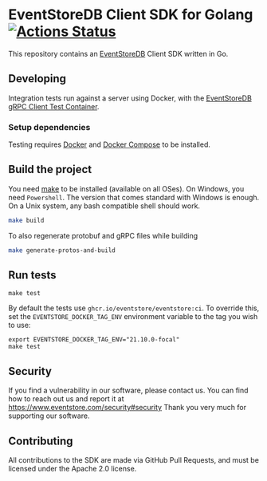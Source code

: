 # EventStoreDB Client SDK for Golang [![Actions Status](https://github.com/eventstore/EventStore-Client-Go/workflows/CI/badge.svg?branch=master)](https://github.com/eventstore/EventStore-Client-Go/actions)

This repository contains an [EventStoreDB][es] Client SDK written in Go.

## Developing

Integration tests run against a server using Docker, with the [EventStoreDB gRPC Client Test Container][container].

### Setup dependencies
Testing requires [Docker] and [Docker Compose] to be installed.

## Build the project

You need [make] to be installed (available on all OSes). On Windows, you need `Powershell`. The version that comes standard with Windows is enough. On a Unix system, any bash
compatible shell should work.

```bash
make build
```

To also regenerate protobuf and gRPC files while building

```bash
make generate-protos-and-build
```

## Run tests

```
make test
```

By default the tests use `ghcr.io/eventstore/eventstore:ci`. To override this, set the `EVENTSTORE_DOCKER_TAG_ENV` environment variable to the tag you wish to use:

```shell
export EVENTSTORE_DOCKER_TAG_ENV="21.10.0-focal"
make test
```

## Security

If you find a vulnerability in our software, please contact us. You can find how to reach out us and report it at https://www.eventstore.com/security#security
Thank you very much for supporting our software.

## Contributing

All contributions to the SDK are made via GitHub Pull Requests, and must be licensed under the Apache 2.0 license.

[container]: https://github.com/EventStore/EventStore-Client-gRPC-TestData

[docker]: https://www.docker.com/
[docker compose]: https://www.docker.com/

[es]: https://eventstore.com
[make]: https://www.gnu.org/software/make/
